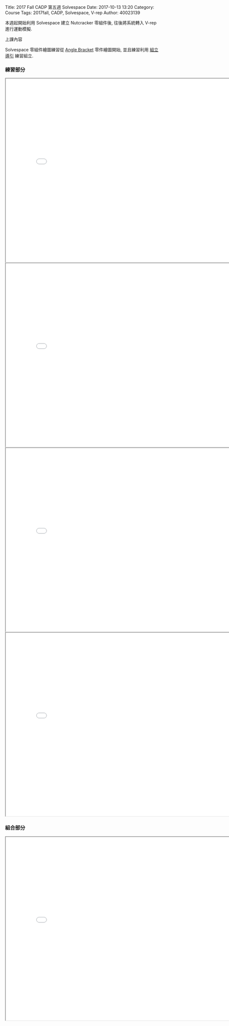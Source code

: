 Title: 2017 Fall CADP 第五週 Solvespace 
Date: 2017-10-13 13:20
Category: Course
Tags: 2017fall, CADP, Solvespace, V-rep
Author: 40023139

本週起開始利用 Solvespace 建立 Nutcracker 零組件後, 往後將系統轉入 V-rep 進行運動模擬.

<!-- PELICAN_END_SUMMARY -->

上課內容

Solvespace 零組件繪圖練習從 <a href="https://hp.kmol.info:8443/get_page/Angle%20Bracket">Angle Bracket</a> 零件繪圖開始, 並且練習利用 <a href="https://hp.kmol.info:8443/get_page/Assembly">組立導引</a> 練習組立.

<h3>練習部分</h3>

<iframe src="./../data/stlviewer/viewstl.html?src=./../project/AngleBracket/Angle Bracket.stl" width="800" height="600"></iframe>

<iframe src="./../data/stlviewer/viewstl.html?src=./../project/STL/base.stl" width="800" height="600"></iframe>

<iframe src="./../data/stlviewer/viewstl.html?src=./../project/STL/cylinder.stl" width="800" height="600"></iframe>

<iframe src="./../data/stlviewer/viewstl.html?src=./../project/STL/hinge.stl" width="800" height="600"></iframe>

<h3>組合部分</h3>
<iframe src="./../data/stlviewer/viewstl.html?src=./../project/STL/assemble.stl" width="800" height="600"></iframe>


